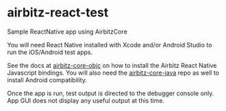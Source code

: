# airbitz-react-test
Sample ReactNative app using AirbitzCore

You will need React Native installed with Xcode and/or Android Studio to run the iOS/Android test apps.

See the docs at [airbitz-core-objc](https://github.com/Airbitz/airbitz-core-objc/tree/develop) on how to 
install the Airbitz React Native Javascript bindings. You will also need the [airbitz-core-java](https://github.com/Airbitz/airbitz-core-java/tree/develop) 
repo as well to install Android compatibility.

Once the app is run, test output is directed to the debugger console only. App GUI does not display any useful output at this time.
